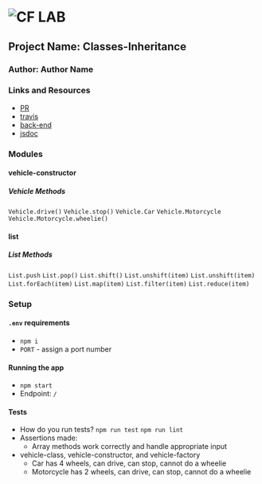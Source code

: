 ![CF](http://i.imgur.com/7v5ASc8.png) LAB
=================================================

 ## Project Name: Classes-Inheritance

 ### Author: Author Name

 ### Links and Resources
* [PR](https://github.com/hingham/02)
* [travis](http://xyz.com)
* [back-end](https://dashboard.heroku.com/apps/classes)
* [jsdoc](heroku-link/doc)

### Modules
#### vehicle-constructor
##### Vehicle Methods
`Vehicle.drive()`
`Vehicle.stop()`
`Vehicle.Car`
`Vehicle.Motorcycle`
`Vehicle.Motorcycle.wheelie()`

 #### list
##### List Methods
`List.push`
`List.pop()`
`List.shift()`
`List.unshift(item)`
`List.unshift(item)`
`List.forEach(item)`
`List.map(item)`
`List.filter(item)`
`List.reduce(item)`

 ### Setup
#### `.env` requirements
* `npm i`
* `PORT` - assign a port number

 #### Running the app
* `npm start`
* Endpoint: `/`

 #### Tests
* How do you run tests? 
`npm run test`
`npm run lint`
* Assertions made: 
  * Array methods work correctly and handle appropriate input
* vehicle-class, vehicle-constructor, and vehicle-factory
  * Car has 4 wheels, can drive, can stop, cannot do a wheelie
  * Motorcycle has 2 wheels, can drive, can stop, cannot do a wheelie

